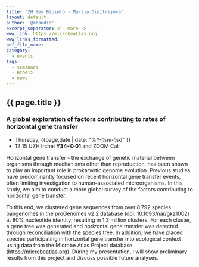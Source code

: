 ```yaml
---
title: 'ZH Sem Bioinfo - Marija Dimitrijeva'
layout: default
author: '@mbaudis'
excerpt_separator: <!--more-->
www_link: https://microbeatlas.org
www_links_formatted:
pdf_file_name:
category:
  - events
tags:
  - seminars
  - BIO612
  - news
---
```


## {{ page.title }}

### A global exploration of factors contributing to rates of horizontal gene transfer

* Thursday, {{page.date | date: "%Y-%m-%d" }}
* 12:15 UZH Irchel **Y34-K-01** and ZOOM Call

<!--more-->

Horizontal gene transfer - the exchange of genetic material between organisms through mechanisms other than reproduction, has been shown to play an important role in prokaryotic genome evolution. Previous studies have predominantly focused on recent horizontal gene transfer events, often limiting investigation to human-associated microorganisms. In this study, we aim to conduct a more global survey of the factors contributing to horizontal gene transfer.

To this end, we clustered gene sequences from over 8’792 species pangenomes in the proGenomes v2.2 database (doi: 10.1093/nar/gkz1002) at 80% nucleotide identity, resulting in 1.3 million clusters. For each cluster, a gene tree was generated and horizontal gene transfer was detected through reconciliation with the species tree. In addition, we have placed species participating in horizontal gene transfer into ecological context using data from the Microbe Atlas Project database (https://microbeatlas.org). During my presentation, I will show preliminary results from this project and discuss possible future analyses.
